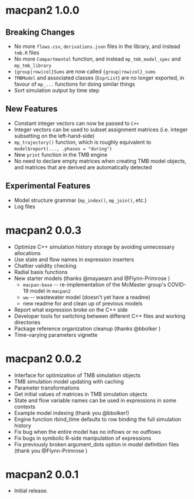 # macpan2 1.0.0

## Breaking Changes

* No more `flows.csv`, `derivations.json` files in the library, and instead `tmb.R` files
* No more `Compartmental` function, and instead `mp_tmb_model_spec` and `mp_tmb_library`
* `{group|row|col}Sums` are now called `{group|row|col}_sums`
* `TMBModel` and associated classes (`ExprList`) are no longer exported, in favour of `mp_...` functions for doing similar things
* Sort simulation output by time step

## New Features

* Constant integer vectors can now be passed to `C++`
* Integer vectors can be used to subset assignment matrices (i.e. integer subsetting on the left-hand-side)
* `mp_trajectory()` function, which is roughly equivalent to `model$report(..., .phases = "during")`
* New `print` function in the TMB engine
* No need to declare empty matrices when creating TMB model objects, and matrices that are derived are automatically detected

## Experimental Features

* Model structure grammar (`mp_index()`, `mp_join()`, etc.)
* Log files

# macpan2 0.0.3

* Optimize C++ simulation history storage by avoiding unnecessary allocations
* Use state and flow names in expression inserters
* Chattier validity checking
* Radial basis functions
* New starter models (thanks @mayaearn and @Flynn-Primrose )
    * `macpan-base` -- re-implementation of the McMaster group's COVID-19 model in `macpan2`
    * `ww` -- wastewater model (doesn't yet have a readme)
    * new readme for and clean up of previous models
* Report what expression broke on the C++ side
* Developer tools for switching between different C++ files and working directories
* Package reference organization cleanup (thanks @bbolker )
* Time-varying parameters vignette

# macpan2 0.0.2

* Interface for optimization of TMB simulation objects
* TMB simulation model updating with caching
* Parameter transformations
* Get initial values of matrices in TMB simulation objects
* State and flow variable names can be used in expressions in some contexts
* Example model indexing (thank you @bbolker!)
* Engine function rbind_time defaults to row binding the full simulation history
* Fix bug when the entire model has no inflows or no outflows
* Fix bugs in symbolic R-side manipulation of expressions
* Fix previously broken argument_dots option in model definition files (thank you @Flynn-Primrose )

# macpan2 0.0.1

* Initial release.
